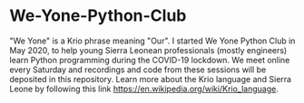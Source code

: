 # We-Yone-Python-Club
"We Yone" is a Krio phrase meaning "Our". I started We Yone Python Club in May 2020, to help young Sierra Leonean professionals (mostly engineers) learn Python programming during the COVID-19 lockdown. We meet online every Saturday  and recordings and code from these sessions will be deposited in this repository. Learn more about the Krio language and Sierra Leone by following this link https://en.wikipedia.org/wiki/Krio_language.
